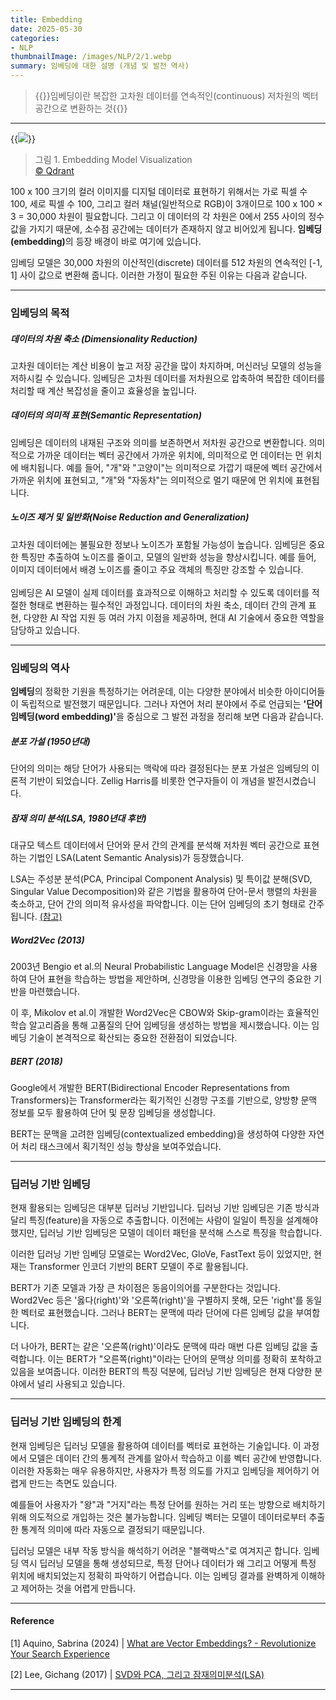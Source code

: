 ```yaml
---
title: Embedding
date: 2025-05-30
categories:
- NLP
thumbnailImage: /images/NLP/2/1.webp
summary: 임베딩에 대한 설명 (개념 및 발전 역사)
---
```

> {{<hl-text primary>}}임베딩이란 복잡한 고차원 데이터를 연속적인(continuous) 저차원의 벡터 공간으로 변환하는 것{{</hl-text>}}

---
{{<image classes="fancybox center" src="/images/NLP/2/1.webp">}}
> 그림 1. Embedding Model Visualization<br>
[© Qdrant](https://qdrant.tech/articles/what-are-embeddings/)

100 x 100 크기의 컬러 이미지를 디지털 데이터로 표현하기 위해서는 가로 픽셀 수 100, 세로 픽셀 수 100, 그리고 컬러 채널(일반적으로 RGB)이 3개이므로 100 x 100 × 3 = 30,000 차원이 필요합니다. 그리고 이 데이터의 각 차원은 0에서 255 사이의 정수 값을 가지기 때문에, 소수점 공간에는 데이터가 존재하지 않고 비어있게 됩니다. <strong>임베딩(embedding)</strong>의 등장 배경이 바로 여기에 있습니다.

임베딩 모델은 30,000 차원의 이산적인(discrete) 데이터를 512 차원의 연속적인 [-1, 1] 사이 값으로 변환해 줍니다. 이러한 가정이 필요한 주된 이유는 다음과 같습니다.

---
### 임베딩의 목적
##### 데이터의 차원 축소 (Dimensionality Reduction)
고차원 데이터는 계산 비용이 높고 저장 공간을 많이 차지하며, 머신러닝 모델의 성능을 저하시킬 수 있습니다. 임베딩은 고차원 데이터를 저차원으로 압축하여 복잡한 데이터를 처리할 때 계산 복잡성을 줄이고 효율성을 높입니다.
##### 데이터의 의미적 표현(Semantic Representation)
임베딩은 데이터의 내재된 구조와 의미를 보존하면서 저차원 공간으로 변환합니다. 의미적으로 가까운 데이터는 벡터 공간에서 가까운 위치에, 의미적으로 먼 데이터는 먼 위치에 배치됩니다. 예를 들어, "개"와 "고양이"는 의미적으로 가깝기 때문에 벡터 공간에서 가까운 위치에 표현되고, "개"와 "자동차"는 의미적으로 멀기 때문에 먼 위치에 표현됩니다.
##### 노이즈 제거 및 일반화(Noise Reduction and Generalization)
고차원 데이터에는 불필요한 정보나 노이즈가 포함될 가능성이 높습니다. 임베딩은 중요한 특징만 추출하여 노이즈를 줄이고, 모델의 일반화 성능을 향상시킵니다. 예를 들어, 이미지 데이터에서 배경 노이즈를 줄이고 주요 객체의 특징만 강조할 수 있습니다.
\
\
임베딩은 AI 모델이 실제 데이터를 효과적으로 이해하고 처리할 수 있도록 데이터를 적절한 형태로 변환하는 필수적인 과정입니다. 데이터의 차원 축소, 데이터 간의 관계 표현, 다양한 AI 작업 지원 등 여러 가지 이점을 제공하며, 현대 AI 기술에서 중요한 역할을 담당하고 있습니다.

---
### 임베딩의 역사

<strong>임베딩</strong>의 정확한 기원을 특정하기는 어려운데, 이는 다양한 분야에서 비슷한 아이디어들이 독립적으로 발전했기 때문입니다. 그러나 자연어 처리 분야에서 주로 언급되는 <strong>'단어 임베딩(word embedding)'</strong>을 중심으로 그 발전 과정을 정리해 보면 다음과 같습니다.

##### 분포 가설 (1950년대)
단어의 의미는 해당 단어가 사용되는 맥락에 따라 결정된다는 분포 가설은 임베딩의 이론적 기반이 되었습니다. Zellig Harris를 비롯한 연구자들이 이 개념을 발전시켰습니다.

##### 잠재 의미 분석(LSA, 1980년대 후반)
대규모 텍스트 데이터에서 단어와 문서 간의 관계를 분석해 저차원 벡터 공간으로 표현하는 기법인 LSA(Latent Semantic Analysis)가 등장했습니다.

LSA는 주성분 분석(PCA, Principal Component Analysis) 및 특이값 분해(SVD, Singular Value Decomposition)와 같은 기법을 활용하여 단어-문서 행렬의 차원을 축소하고, 단어 간의 의미적 유사성을 파악합니다. 이는 단어 임베딩의 초기 형태로 간주됩니다. [(참고)](https://ratsgo.github.io/from%20frequency%20to%20semantics/2017/04/06/pcasvdlsa/)

##### Word2Vec (2013)
2003년 Bengio et al.의 Neural Probabilistic Language Model은 신경망을 사용하여 단어 표현을 학습하는 방법을 제안하며, 신경망을 이용한 임베딩 연구의 중요한 기반을 마련했습니다.

이 후, Mikolov et al.이 개발한 Word2Vec은 CBOW와 Skip-gram이라는 효율적인 학습 알고리즘을 통해 고품질의 단어 임베딩을 생성하는 방법을 제시했습니다. 이는 임베딩 기술이 본격적으로 확산되는 중요한 전환점이 되었습니다.

##### BERT (2018)
Google에서 개발한 BERT(Bidirectional Encoder Representations from Transformers)는 Transformer라는 획기적인 신경망 구조를 기반으로, 양방향 문맥 정보를 모두 활용하여 단어 및 문장 임베딩을 생성합니다.

BERT는 문맥을 고려한 임베딩(contextualized embedding)을 생성하여 다양한 자연어 처리 태스크에서 획기적인 성능 향상을 보여주었습니다.

---
### 딥러닝 기반 임베딩

현재 활용되는 임베딩은 대부분 딥러닝 기반입니다. 딥러닝 기반 임베딩은 기존 방식과 달리 특징(feature)을 자동으로 추출합니다. 이전에는 사람이 일일이 특징을 설계해야 했지만, 딥러닝 기반 임베딩은 모델이 데이터 패턴을 분석해 스스로 특징을 학습합니다.

이러한 딥러닝 기반 임베딩 모델로는 Word2Vec, GloVe, FastText 등이 있었지만, 현재는 Transformer 인코더 기반의 BERT 모델이 주로 활용됩니다.

BERT가 기존 모델과 가장 큰 차이점은 동음이의어를 구분한다는 것입니다. Word2Vec 등은 '옳다(right)'와 '오른쪽(right)'을 구별하지 못해, 모든 'right'를 동일한 벡터로 표현했습니다. 그러나 BERT는 문맥에 따라 단어에 다른 임베딩 값을 부여합니다.

더 나아가, BERT는 같은 '오른쪽(right)'이라도 문맥에 따라 매번 다른 임베딩 값을 출력합니다. 이는 BERT가 "오른쪽(right)"이라는 단어의 문맥상 의미를 정확히 포착하고 있음을 보여줍니다. 이러한 BERT의 특징 덕분에, 딥러닝 기반 임베딩은 현재 다양한 분야에서 널리 사용되고 있습니다.

---
### 딥러닝 기반 임베딩의 한계

현재 임베딩은 딥러닝 모델을 활용하여 데이터를 벡터로 표현하는 기술입니다. 이 과정에서 모델은 데이터 간의 통계적 관계를 알아서 학습하고 이를 벡터 공간에 반영합니다. 이러한 자동화는 매우 유용하지만, 사용자가 특정 의도를 가지고 임베딩을 제어하기 어렵게 만드는 측면도 있습니다.

예를들어 사용자가 "왕"과 "거지"라는 특정 단어를 원하는 거리 또는 방향으로 배치하기 위해 의도적으로 개입하는 것은 불가능합니다. 임베딩 벡터는 모델이 데이터로부터 추출한 통계적 의미에 따라 자동으로 결정되기 때문입니다.

딥러닝 모델은 내부 작동 방식을 해석하기 어려운 "블랙박스"로 여겨지곤 합니다. 임베딩 역시 딥러닝 모델을 통해 생성되므로, 특정 단어나 데이터가 왜 그리고 어떻게 특정 위치에 배치되었는지 정확히 파악하기 어렵습니다. 이는 임베딩 결과를 완벽하게 이해하고 제어하는 것을 어렵게 만듭니다.

---
#### Reference
[1] Aquino, Sabrina (2024) | [What are Vector Embeddings? - Revolutionize Your Search Experience](https://qdrant.tech/articles/what-are-embeddings/)

[2] Lee, Gichang (2017) | [SVD와 PCA, 그리고 잠재의미분석(LSA)](https://ratsgo.github.io/from%20frequency%20to%20semantics/2017/04/06/pcasvdlsa/)

---